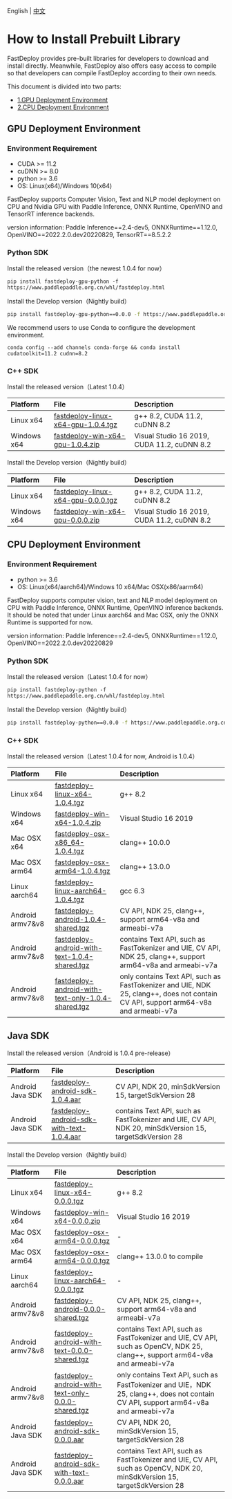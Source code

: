 English | [中文](../../cn/build_and_install/download_prebuilt_libraries.md)

# How to Install Prebuilt Library

FastDeploy provides pre-built libraries for developers to download and install directly. Meanwhile, FastDeploy also offers easy access to compile so that developers can compile FastDeploy according to their own needs.

This document is divided into two parts:
- [1.GPU Deployment Environment](#1)
- [2.CPU Deployment Environment](#2)

<p id="1"></p>

## GPU Deployment Environment

### Environment Requirement

- CUDA >= 11.2
- cuDNN >= 8.0
- python >= 3.6
- OS: Linux(x64)/Windows 10(x64)

FastDeploy supports Computer Vision, Text and NLP model deployment on CPU and Nvidia GPU with Paddle Inference, ONNX Runtime, OpenVINO and TensorRT inference backends.

version information: Paddle Inference==2.4-dev5, ONNXRuntime==1.12.0, OpenVINO==2022.2.0.dev20220829, TensorRT==8.5.2.2

### Python SDK

Install the released version（the newest 1.0.4 for now）

```
pip install fastdeploy-gpu-python -f https://www.paddlepaddle.org.cn/whl/fastdeploy.html
```

Install the Develop version（Nightly build）

```bash
pip install fastdeploy-gpu-python==0.0.0 -f https://www.paddlepaddle.org.cn/whl/fastdeploy_nightly_build.html
```

We recommend users to use Conda to configure the development environment.

```
conda config --add channels conda-forge && conda install cudatoolkit=11.2 cudnn=8.2
```

### C++ SDK

Install the released version（Latest 1.0.4）

| Platform    | File                                                                                                                  | Description                                               |
|:----------- |:--------------------------------------------------------------------------------------------------------------------- |:--------------------------------------------------------- |
| Linux x64 | [fastdeploy-linux-x64-gpu-1.0.4.tgz](https://bj.bcebos.com/fastdeploy/release/cpp/fastdeploy-linux-x64-gpu-1.0.4.tgz) | g++ 8.2, CUDA 11.2, cuDNN 8.2 |
| Windows x64 | [fastdeploy-win-x64-gpu-1.0.4.zip](https://bj.bcebos.com/fastdeploy/release/cpp/fastdeploy-win-x64-gpu-1.0.4.zip) | Visual Studio 16 2019, CUDA 11.2, cuDNN 8.2 |

Install the Develop version（Nightly build）

| Platform    | File                                                                                                                  | Description                                               |
|:----------- |:--------------------------------------------------------------------------------------------------------------------- |:--------------------------------------------------------- |
| Linux x64 | [fastdeploy-linux-x64-gpu-0.0.0.tgz](https://fastdeploy.bj.bcebos.com/dev/cpp/fastdeploy-linux-x64-gpu-0.0.0.tgz) | g++ 8.2, CUDA 11.2, cuDNN 8.2 |
| Windows x64 | [fastdeploy-win-x64-gpu-0.0.0.zip](https://fastdeploy.bj.bcebos.com/dev/cpp/fastdeploy-win-x64-gpu-0.0.0.zip) | Visual Studio 16 2019, CUDA 11.2, cuDNN 8.2 |

<p id="2"></p>

## CPU Deployment Environment

### Environment Requirement

- python >= 3.6
- OS: Linux(x64/aarch64)/Windows 10 x64/Mac OSX(x86/aarm64)

FastDeploy supports computer vision, text and NLP model deployment on CPU with Paddle Inference, ONNX Runtime, OpenVINO inference backends. It should be noted that under Linux aarch64 and Mac OSX, only the ONNX Runtime is supported for now.

version information: Paddle Inference==2.4-dev5, ONNXRuntime==1.12.0, OpenVINO==2022.2.0.dev20220829

### Python SDK

Install the released version（Latest 1.0.4 for now）

```
pip install fastdeploy-python -f https://www.paddlepaddle.org.cn/whl/fastdeploy.html
```

Install the Develop version（Nightly build）

```bash
pip install fastdeploy-python==0.0.0 -f https://www.paddlepaddle.org.cn/whl/fastdeploy_nightly_build.html
```

### C++ SDK

Install the released version（Latest 1.0.4 for now, Android is 1.0.4）

| Platform      | File                                                                                                                  | Description                    |
|:------------- |:--------------------------------------------------------------------------------------------------------------------- |:------------------------------ |
| Linux x64 | [fastdeploy-linux-x64-1.0.4.tgz](https://bj.bcebos.com/fastdeploy/release/cpp/fastdeploy-linux-x64-1.0.4.tgz) | g++ 8.2 |
| Windows x64 | [fastdeploy-win-x64-1.0.4.zip](https://bj.bcebos.com/fastdeploy/release/cpp/fastdeploy-win-x64-1.0.4.zip) | Visual Studio 16 2019 |
| Mac OSX x64 | [fastdeploy-osx-x86_64-1.0.4.tgz](https://bj.bcebos.com/fastdeploy/release/cpp/fastdeploy-osx-x86_64-1.0.4.tgz) | clang++ 10.0.0|
| Mac OSX arm64 | [fastdeploy-osx-arm64-1.0.4.tgz](https://bj.bcebos.com/fastdeploy/release/cpp/fastdeploy-osx-arm64-1.0.4.tgz) | clang++ 13.0.0 |
| Linux aarch64 | [fastdeploy-linux-aarch64-1.0.4.tgz](https://bj.bcebos.com/fastdeploy/release/cpp/fastdeploy-linux-aarch64-1.0.4.tgz) | gcc 6.3 |  
| Android armv7&v8 | [fastdeploy-android-1.0.4-shared.tgz](https://bj.bcebos.com/fastdeploy/release/android/fastdeploy-android-1.0.4-shared.tgz) | CV API, NDK 25, clang++, support arm64-v8a and armeabi-v7a  |
| Android armv7&v8 | [fastdeploy-android-with-text-1.0.4-shared.tgz](https://bj.bcebos.com/fastdeploy/release/android/fastdeploy-android-with-text-1.0.4-shared.tgz) | contains Text API, such as FastTokenizer and UIE, CV API, NDK 25, clang++, support arm64-v8a and armeabi-v7a  |
| Android armv7&v8 | [fastdeploy-android-with-text-only-1.0.4-shared.tgz](https://bj.bcebos.com/fastdeploy/release/android/fastdeploy-android-with-text-only-1.0.4-shared.tgz) | only contains Text API, such as FastTokenizer and UIE, NDK 25, clang++, does not contain CV API, support arm64-v8a and armeabi-v7a  |

## Java SDK

Install the released version（Android is 1.0.4 pre-release）

| Platform | File | Description |
| :--- | :--- | :---- |
| Android Java SDK | [fastdeploy-android-sdk-1.0.4.aar](https://bj.bcebos.com/fastdeploy/release/android/fastdeploy-android-sdk-1.0.4.aar) | CV API, NDK 20, minSdkVersion 15, targetSdkVersion 28 |
| Android Java SDK | [fastdeploy-android-sdk-with-text-1.0.4.aar](https://bj.bcebos.com/fastdeploy/release/android/fastdeploy-android-sdk-with-text-1.0.4.aar) | contains Text API, such as FastTokenizer and UIE, CV API, NDK 20, minSdkVersion 15, targetSdkVersion 28 |

Install the Develop version（Nightly build）

| Platform      | File                                                                                                                  | Description                    |
|:------------- |:--------------------------------------------------------------------------------------------------------------------- |:------------------------------ |
| Linux x64 | [fastdeploy-linux-x64-0.0.0.tgz](https://fastdeploy.bj.bcebos.com/dev/cpp/fastdeploy-linux-x64-0.0.0.tgz) | g++ 8.2 |
| Windows x64 | [fastdeploy-win-x64-0.0.0.zip](https://fastdeploy.bj.bcebos.com/dev/cpp/fastdeploy-win-x64-0.0.0.zip) | Visual Studio 16 2019 |
| Mac OSX x64 | [fastdeploy-osx-arm64-0.0.0.tgz](https://bj.bcebos.com/fastdeploy/dev/cpp/fastdeploy-osx-arm64-0.0.0.tgz) | - |
| Mac OSX arm64 | [fastdeploy-osx-arm64-0.0.0.tgz](https://fastdeploy.bj.bcebos.com/dev/cpp/fastdeploy-osx-arm64-0.0.0.tgz) | clang++ 13.0.0 to compile |
| Linux aarch64 | [fastdeploy-linux-aarch64-0.0.0.tgz](https://fastdeploy.bj.bcebos.com/dev/cpp/fastdeploy-linux-aarch64-0.0.0.tgz) | - |  
| Android armv7&v8 | [fastdeploy-android-0.0.0-shared.tgz](https://bj.bcebos.com/fastdeploy/dev/android/fastdeploy-android-0.0.0-shared.tgz) | CV API, NDK 25, clang++, support arm64-v8a and armeabi-v7a |  
| Android armv7&v8 | [fastdeploy-android-with-text-0.0.0-shared.tgz](https://bj.bcebos.com/fastdeploy/dev/android/fastdeploy-android-with-text-0.0.0-shared.tgz) | contains Text API, such as FastTokenizer and UIE, CV API, such as OpenCV, NDK 25, clang++, support arm64-v8a and armeabi-v7a |
| Android armv7&v8 | [fastdeploy-android-with-text-only-0.0.0-shared.tgz](https://bj.bcebos.com/fastdeploy/dev/android/fastdeploy-android-with-text-only-0.0.0-shared.tgz) | only contains Text API, such as FastTokenizer and UIE，NDK 25, clang++, does not contain CV API, support arm64-v8a and armeabi-v7a |
| Android Java SDK | [fastdeploy-android-sdk-0.0.0.aar](https://bj.bcebos.com/fastdeploy/dev/android/fastdeploy-android-sdk-0.0.0.aar) | CV API, NDK 20, minSdkVersion 15, targetSdkVersion 28 |
| Android Java SDK | [fastdeploy-android-sdk-with-text-0.0.0.aar](https://bj.bcebos.com/fastdeploy/dev/android/fastdeploy-android-sdk-with-text-0.0.0.aar) | contains Text API, such as FastTokenizer and UIE, CV API, such as OpenCV, NDK 20, minSdkVersion 15, targetSdkVersion 28 |
